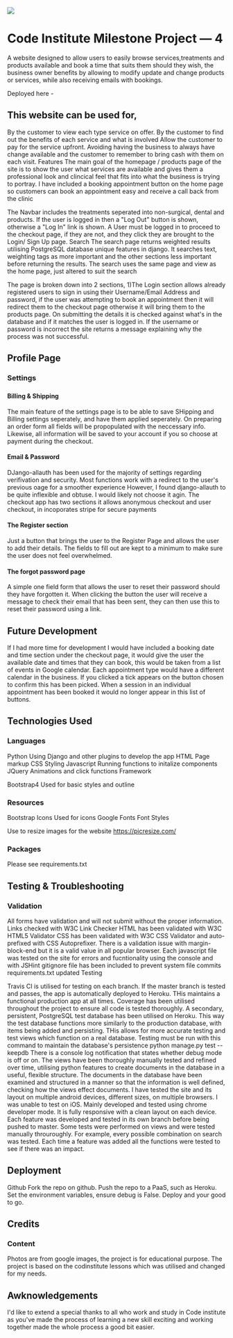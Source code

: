 <img src="https://codeinstitute.s3.amazonaws.com/fullstack/ci_logo_small.png" style="margin: 0;">
<h1>Code Institute Milestone Project — 4</h1>

A website designed to allow users to easily browse services,treatments and products available and book a time that suits them should they wish, the business owner benefits by allowing to modify update and change products or services, while also receiving emails with bookings. 

Deployed here - 

<h2>This website can be used for,</h2>

By the customer to view each type service on offer.
By the customer to find out the benefits of each service and what is involved
Allow the customer to pay for the service upfront. Avoiding having the business to always have change available and the customer to remember to bring cash with them on each visit.
Features
The main goal of the homepage / products page of the site is to show the user what services are available and gives them a professional look and clincical feel that fits into what the business is trying to portray. I have included a booking appointment button on the home page so customers can book an appointment easy and receive a call back from the clinic 

The Navbar includes the treatments seperated into non-surgical, dental and products. If the user is logged in then a "Log Out" button is shown, otherwise a "Log In" link is shown. A User must be logged in to proceed to the checkout page, if they are not, and they click they are brought to the Login/ Sign Up page.
Search
The search page returns weighted results utilising PostgreSQL database unique features in django. It searches text, weighting tags as more important and the other sections less important before returning the results. The search uses the same page and view as the home page, just altered to suit the search

The page is broken down into 2 sections, 1)The Login section allows already registered users to sign in using their Username/Email Address and password, if the user was attempting to book an appointment then it will redirect them to the checkout page otherwise it will bring them to the products page. On submitting the details it is checked against what's in the database and if it matches the user is logged in. If the username or password is incorrect the site returns a message explaining why the process was not successful.

<h2>Profile Page</h2>
<h3>Settings<h3>
  <h4>Billing & Shipping</h4>
The main feature of the settings page is to be able to save SHipping and Billing settings seperately, and have them applied seperately. On preparing an order form all fields will be propopulated with the neccessary info. Likewise, all information will be saved to your account if you so choose at payment during the checkout.

<h4>Email & Password</h4>
DJango-allauth has been used for the majority of settings regarding verifivation and security. Most functions work with a redirect to the user's previous oage for a smoother experience However, I found django-allauth to be quite inflexible and obtuse. I would likely not choose it agin.
The checkout app has two sections it allows anonymous checkout and user checkout, in incoporates stripe for secure payments

<h4>The Register section</h4>
Just a button that brings the user to the Register Page and allows the user to add their details. The fields to fill out are kept to a minimum to make sure the user does not feel overwhelmed.

<h4>The forgot password page</h4>
A simple one field form that allows the user to reset their password should they have forgotten it. When clicking the button the user will receive a message to check their email that has been sent, they can then use this to reset their password using a link.

<h2>Future Development</h2>
If I had more time for development I would have included a booking date and time section under the checkout page, it would give the user the available date and times that they can book, this would be taken from a list of events in Google calendar. Each appointment type would have a different calendar in the business. If you clicked a tick appears on the button chosen to confirm this has been picked. When a session in an individual appointment has been booked it would no longer appear in this list of buttons.

<h2>Technologies Used</h2>

<h3>Languages</h3>
Python
Using Django and other plugins to develop the app
HTML
Page markup
CSS
Styling
Javascript
Running functions to initalize components
JQuery
Animations and click functions
Framework

Bootstrap4
Used for basic styles and outline

<h3>Resources</h3>
Bootstrap Icons
Used for icons
Google Fonts
Font Styles

Use to resize images for the website 
https://picresize.com/

<h3>Packages</h3>
Please see requirements.txt

<h2>Testing & Troubleshooting</h2>
<h3>Validation</h3>

All forms have validation and will not submit without the proper information.
Links checked with W3C Link Checker
HTML has been validated with W3C HTML5 Validator
CSS has been validated with W3C CSS Validator and auto-prefixed with CSS Autoprefixer. There is a validation issue with margin-block-end but it is a valid value in all popular browser.
Each javascript file was tested on the site for errors and fucntionality using the console and with JSHint
gitignore file has been included to prevent system file commits
requirements.txt updated
Testing

Travis CI is utilised for testing on each branch. If the master branch is tested and passes, the app is automatically deployed to Heroku. THis maintains a functional production app at all times.
Coverage has been utilised throughout the project to ensure all code is tested thoroughly.
A secondary, persistent, PostgreSQL test database has been utilised on Heroku. This way the test database functions more similarly to the production database, with items being added and persisting. THis allows for more accurate testing and test views which function on a real database. Testing must be run with this command to maintain the database's persistence
python manage.py test --keepdb
There is a console log notification that states whether debug mode is off or on.
The views have been thoroughly manually tested and refined over time, utilising python features to create documents in the database in a useful, flexible structure.
The documents in the database have been examined and structured in a manner so that the information is well defined, checking how the views effect documents.
I have tested the site and its layout on multiple android devices, different sizes, on multiple browsers. I was unable to test on iOS. Mainly developed and tested using chrome developer mode. It is fully responsive with a clean layout on each device.
Each feature was developed and tested in its own branch before being pushed to master.
Some tests were performed on views and were tested manually throuroughly. For example, every possible combination on search was tested.
Each time a feature was added all the functions were tested to see if there was an impact.

<h2>Deployment</h2>
Github
Fork the repo on github.
Push the repo to a PaaS, such as Heroku.
Set the environment variables, ensure debug is False.
Deploy and your good to go.

<h2>Credits</h2>
<h3>Content</h3>
Photos are from google images, the project is for educational purpose. The project is based on the codinstitute lessons which was utilised and changed for my needs.

<h2>Awknowledgements</h2>
I'd like to extend a special thanks to all who work and study in Code institute as you've made the process of learning a new skill exciting and working together made the whole process a good bit easier. 
